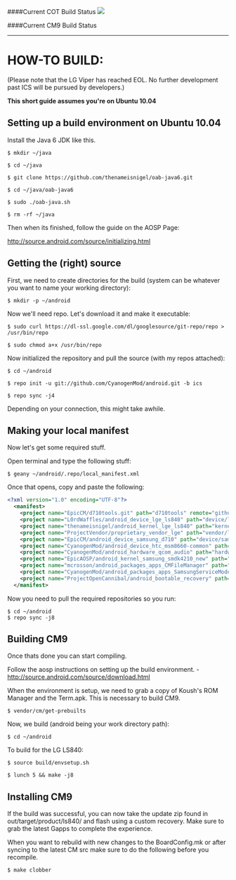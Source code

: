####Current COT Build Status
<a href='http://jenkins.gitmanagement.tk/job/COT%20for%20the%20LG%20Viper%204G%20LTE/'><img src='http://jenkins.gitmanagement.tk/job/COT%20for%20the%20LG%20Viper%204G%20LTE/badge/icon'></a>

####Current CM9 Build Status

-----------------------------------------------
HOW-TO BUILD:
=============
 
(Please note that the LG Viper has reached EOL. No further development past ICS will be pursued by developers.)

**This short guide assumes you're on Ubuntu 10.04**

Setting up a build environment on Ubuntu 10.04
-----------------------------------------------
Install the Java 6 JDK like this.

    $ mkdir ~/java

    $ cd ~/java

    $ git clone https://github.com/thenameisnigel/oab-java6.git

    $ cd ~/java/oab-java6

    $ sudo ./oab-java.sh

    $ rm -rf ~/java

Then when its finished, follow the guide on the AOSP Page:

http://source.android.com/source/initializing.html


Getting the (right) source
--------------------------

First, we need to create directories for the build (system can be whatever you want to name your working directory):

    $ mkdir -p ~/android

Now we'll need repo. Let's download it and make it executable:

    $ sudo curl https://dl-ssl.google.com/dl/googlesource/git-repo/repo > /usr/bin/repo

    $ sudo chmod a+x /usr/bin/repo

Now initialized the repository and pull the source (with my repos attached):

    $ cd ~/android
    
    $ repo init -u git://github.com/CyanogenMod/android.git -b ics
    
    $ repo sync -j4

Depending on your connection, this might take awhile.


Making your local manifest
------------------------------------------------

Now let's get some required stuff.

Open terminal and type the following stuff:

	$ geany ~/android/.repo/local_manifest.xml
	
Once that opens, copy and paste the following:

```xml
<?xml version="1.0" encoding="UTF-8"?>
  <manifest>
    <project name="EpicCM/d710tools.git" path="d710tools" remote="github" revision="ics" />
    <project name="L0rdWaffles/android_device_lge_ls840" path="device/lge/ls840" remote="github" revision="ics" />
    <project name="thenameisnigel/android_kernel_lge_ls840" path="kernel/lge/ls840" remote="github" revision="ics" />
    <project name="ProjectVendor/proprietary_vendor_lge" path="vendor/lge" remote="github" revision="ics" />
    <project name="EpicCM/android_device_samsung_d710" path="device/samsung/d710" remote="github" revision="ics" />
    <project name="CyanogenMod/android_device_htc_msm8660-common" path="device/htc/msm8660-common" remote="github" revision="ics" />
    <project name="CyanogenMod/android_hardware_qcom_audio" path="hardware/qcom/audio" remote="github" revision="ics" />
    <project name="EpicAOSP/android_kernel_samsung_smdk4210_new" path="kernel/samsung/smdk4210" remote="github" revision="ics" />
    <project name="mcrosson/android_packages_apps_CMFileManager" path="packages/apps/CMFileManager" remote="github" revision="ics" />
    <project name="CyanogenMod/android_packages_apps_SamsungServiceMode" path="packages/apps/SamsungServiceMode" remote="github" revision="ics" />
    <project name="ProjectOpenCannibal/android_bootable_recovery" path="bootable/recovery" remote="github" revision="jellybean-dev" />
  </manifest>
```

Now you need to pull the required repositories so you run:

	$ cd ~/android
	$ repo sync -j8



Building CM9
-------------
Once thats done you can start compiling.

Follow the aosp instructions on setting up the build environment. - http://source.android.com/source/download.html

When the environment is setup, we need to grab a copy of Koush's ROM Manager and the Term.apk. This is necessary to build CM9.

    $ vendor/cm/get-prebuilts


Now, we build (android being your work directory path):

    $ cd ~/android

To build for the LG LS840:
    
    $ source build/envsetup.sh
    
    $ lunch 5 && make -j8


Installing CM9
---------------
If the build was successful, you can now take the update zip found in out/target/product/ls840/ and flash using a custom recovery. Make sure to grab the latest Gapps to complete the experience.

When you want to rebuild with new changes to the BoardConfig.mk or after syncing to the latest CM src make sure to do the following before you recompile.

    $ make clobber


